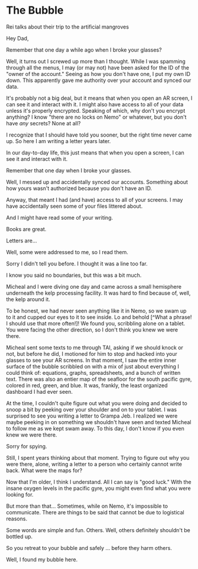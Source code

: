 # The Bubble

Rei talks about their trip to the artificial mangroves

Hey Dad,

Remember that one day a while ago when I broke your glasses?

Well, it turns out I screwed up more than I thought.
While I was spamming through all the menus, I may (or may not) have been asked for the ID of the "owner of the account."
Seeing as how you don't have one, I put my own ID down.
This apparently gave me authority over your account and synced our data.

It's probably not a big deal, but it means that when you open an AR screen, I can see it and interact with it.
I might also have access to all of your data unless it's properly encrypted.
Speaking of which, why don't you encrypt anything?
I know "there are no locks on Nemo" or whatever, but you don't have *any* secrets?
None at all?

I recognize that I should have told you sooner, but the right time never came up.
So here I am writing a letter years later.

In our day-to-day life, this just means that when you open a screen, I can see it and interact with it.

Remember that one day when I broke your glasses.

Well, I messed up and accidentally synced our accounts.
Something about how yours wasn't authorized because you don't have an ID.

Anyway, that meant I had (and have) access to all of your screens.
I may have accidentally seen some of your files littered about.

And I might have read some of your writing.

Books are great.

Letters are...

Well, some were addressed to me, so I read them.

Sorry I didn't tell you before. I thought it was a line too far.

I know you said no boundaries, but this was a bit much.

Micheal and I were diving one day and came across a small hemisphere underneath the kelp processing facility.
It was hard to find because of, well, the kelp around it.

To be honest, we had never seen anything like it in Nemo, so we swam up to it and cupped our eyes to it to see inside.
Lo and behold [^What a phrase! I should use that more often!]!
We found you, scribbling alone on a tablet.
You were facing the other direction, so I don't think you knew we were there.

Micheal sent some texts to me through TAI, asking if we should knock or not, but before he did, I motioned for him to stop and hacked into your glasses to see your AR screens.
In that moment, I saw the entire inner surface of the bubble scribbled on with a mix of just about everything I could think of: equations, graphs, spreadsheets, and a bunch of written text.
There was also an entier map of the seafloor for the south pacific gyre, colored in red, green, and blue.
It was, frankly, the least organized dashboard I had ever seen.

At the time, I couldn't quite figure out what you were doing and decided to snoop a bit by peeking over your shoulder and on to your tablet.
I was surprised to see you writing a letter to Grampa Jeb.
I realized we were maybe peeking in on something we shouldn't have seen and texted Micheal to follow me as we kept swam away.
To this day, I don't know if you even knew we were there.

Sorry for spying.

Still, I spent years thinking about that moment.
Trying to figure out why you were there, alone, writing a letter to a person who certainly cannot write back.
What were the maps for?

Now that I'm older, I think I understand.
All I can say is "good luck."
With the insane oxygen levels in the pacific gyre, you might even find what you were looking for.

But more than that...
Sometimes, while on Nemo, it's impossible to communicate.
There are things to be said that cannot be due to logistical reasons.

Some words are simple and fun.
Others.
Well, others definitely shouldn't be bottled up.

So you retreat to your bubble and safely ... before they harm others.

Well, I found my bubble here.
